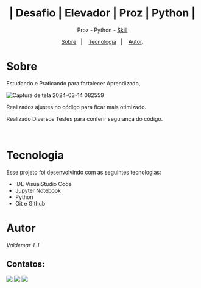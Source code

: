<h1 align="center">| Desafio | Elevador | Proz | Python | </h1>


<p align="center"> <a https://talentocloud.joyclass.com" target="_blank">Proz</a> - Python - <a href="https://www.dio.me/users/vteider" target="_blank">Skill</a>

<p align="center">
<a href="#sobre">Sobre</a>&nbsp;&nbsp;&nbsp|&nbsp;&nbsp;&nbsp;
<a href="#tecnologia">Tecnologia</a>&nbsp;&nbsp;&nbsp|&nbsp;&nbsp;&nbsp;
<a href="#autor">Autor</a>.</p>

# Sobre
Estudando e Praticando para fortalecer Aprendizado,

![Captura de tela 2024-03-14 082559](https://github.com/1985Valdemar/Desafio_Elevador_Proz/assets/114195427/9efa72bb-cddc-4d9d-9332-d01adfe5c187)

Realizados ajustes no código para ficar mais otimizado.


<p> Realizado Diversos Testes para conferir segurança do código. </p>

<br>

# Tecnologia

Esse projeto foi desenvolvindo com as seguintes tecnologias:

- IDE VisualStudio Code
- Jupyter Notebook
- Python
- Git e Github

# Autor

_Valdemar T.T_
<br>

## Contatos:

<div>
  
<a href="https://www.dio.me/users/vteider" target="_blank"><img loading="lazy" src="https://img.shields.io/badge/Perfil-FF0000?style=for-the-badge&logo=Perfil&logoColor=white" target="_blank"></a>
<a href = "mailto:vteider@yahoo.com.br"><img loading="lazy" src="https://img.shields.io/badge/Email-33BD01?style=for-the-badge&logo=yahoo&logoColor=white" target="_blank"></a>
<a href="https://www.linkedin.com/in/valdemar-teider-5336b394/" target="_blank"><img loading="lazy" src="https://img.shields.io/badge/VALDEMAR-0077B5?style=for-the-badge&logo=linkedin&logoColor=white" target="_blank"></a>   
</div>
  
